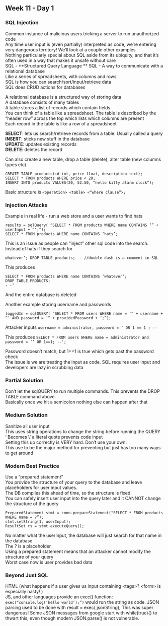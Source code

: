 ## Week 11 - Day 1
### SQL Injection
Common instance of malicious users tricking a server to run unauthorized code  
Any time user input is (even partially) interpreted as code, we’re entering very dangerous territory! We’ll look at a couple other examples  
Nothing particularly special about SQL aside from its ubiquity, and that it’s often used in a way that makes it unsafe without care  
SQL - **Structured Query Language ** 
SQL - A way to communicate with a relational database  
Like a series of spreadsheets, with columns and rows  
SQL is how you can search/sort/input/retrieve data  
SQL does CRUD actions for databases  

A relational database is a structured way of storing data  
A database consists of many tables  
A table stores a list of records which contain fields  
You can think of a table like a spreadsheet. The table is described by the “header row” across the top which lists which columns are present  
Each record in the table is like a row of a spreadsheet

**SELECT**: lets us search/retrieve records from a table. Usually called a query   
**INSERT**: sticks new stuff in the database  
**UPDATE**: updates existing records  
**DELETE**: deletes the record

Can also create a new table, drop a table (delete), alter table (new columns types etc)

```
CREATE TABLE products(id int, price float, description text); 
SELECT * FROM products WHERE price < 20;
INSERT INTO products VALUES(20, 52.50, “hello kitty alarm clock”);
```

Basic structure is ```<operation> <table> <“where clause”>;```

### Injection Attacks
Example in real life - run a web store and a user wants to find hats

```
results = sqlQuery( “SELECT * FROM products WHERE name CONTAINS ‘” + userInput + “‘;”);
SELECT * FROM products WHERE name CONTAINS ‘hats’;
```

This is an issue as people can “inject” other sql code into the search.
Instead of hats if they search for 

```
whatever‘; DROP TABLE products; -- //double dash is a comment in SQL
```

This produces 

```
SELECT * FROM products WHERE name CONTAINS ‘whatever’; 
DROP TABLE PRODUCTS; 
- -‘
```

And the entire database is deleted

Another example storing username and passwords

```
loggedIn = sqlQUERY( “SELECT * FROM users WHERE name = ‘“ + username + “‘ AND password = ‘“ + providedPassword + ‘;”);
```

Attacker inputs ```username = administrator, password = ‘ OR 1 == 1 ; --```

This produces ```SELECT * FROM users WHERE name = administrator and password = ‘’ OR 1==1; --';```

Password doesn’t match, but 1==1 is true which gets past the password check  
The issue is we are treating the input as code. SQL requires user input and developers are lazy in scrubbing data

### Partial Solution
Don’t let the sqlQUERY to run multiple commands. This prevents the DROP TABLE command above.  
Basically once we hit a semicolon nothing else can happen after that

### Medium Solution
Sanitize all user input  
This uses string operations to change the string before running the QUERY  
‘ Becomes \’ a literal quote prevents code input  
Setting this up correctly is VERY hard. Don’t use your own.  
This use to be the major method for preventing but just has too many ways to get around 

### Modern Best Practice
Use a “prepared statement”  
You provide the structure of your query to the database and leave placeholders for user input values.  
The DB compiles this ahead of time, so the structure is fixed.  
You can safely insert user input into the query later and it CANNOT change the structure of the query

```
PreparedStatement stmt = conn.prepareStatement("SELECT * FROM products WHERE name = ?”);
stmt.setString(1, userInput);
ResultSet rs = stmt.executeQuery();
```

No matter what the userInput, the database will just search for that name in the database  
The ? is a placeholder  
Using a prepared statement means that an attacker cannot modify the structure of your query  
Worst case now is user provides bad data

### Beyond Just SQL
HTML (what happens if a user gives us input containing \<tags>? \<form> is especially nasty! )  
JS, and other languages provide an exec() function: ```exec(“console.log(‘hello world’);”)``` would run the string as code. 
JSON parsing used to be done with result = exec( jsonString); This was super dangerous! Some JSON messages from google start with while(true){} to thwart this, even though modern JSON.parse() is not vulnerable.

